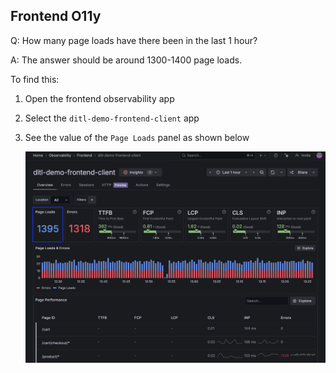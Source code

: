 ## Frontend O11y
Q:  How many page loads have there been in the last 1 hour?

A: The answer should be around 1300-1400 page loads.

To find this:
1. Open the frontend observability app
1. Select the `ditl-demo-frontend-client` app
1. See the value of the `Page Loads` panel as shown below

    ![Page Loads panel](/images/breakout_1/1.1-frontend-olly.png)

